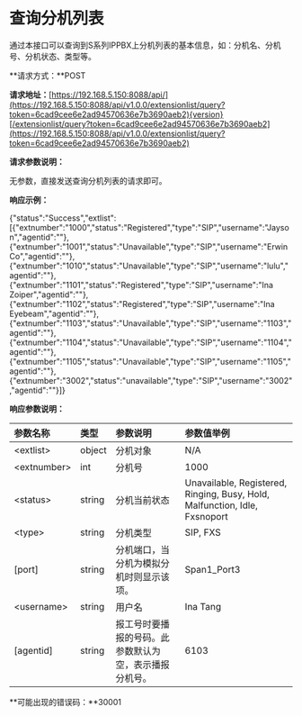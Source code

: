 # 查询分机列表

通过本接口可以查询到S系列IPPBX上分机列表的基本信息，如：分机名、分机号、分机状态、类型等。

**请求方式：**POST

**请求地址：**[https://192.168.5.150:8088/api/](https://192.168.5.150:8088/api/v1.0.0/extensionlist/query?token=6cad9cee6e2ad94570636e7b3690aeb2){version}[/extensionlist/query?token=6cad9cee6e2ad94570636e7b3690aeb2](https://192.168.5.150:8088/api/v1.0.0/extensionlist/query?token=6cad9cee6e2ad94570636e7b3690aeb2)

**请求参数说明：**

无参数，直接发送查询分机列表的请求即可。

**响应示例：**

{"status":"Success","extlist":\[{"extnumber":"1000","status":"Registered","type":"SIP","username":"Jayson","agentid":""},{"extnumber":"1001","status":"Unavailable","type":"SIP","username":"Erwin Co","agentid":""},{"extnumber":"1010","status":"Unavailable","type":"SIP","username":"lulu","agentid":""},{"extnumber":"1101","status":"Registered","type":"SIP","username":"Ina Zoiper","agentid":""},{"extnumber":"1102","status":"Registered","type":"SIP","username":"Ina Eyebeam","agentid":""},{"extnumber":"1103","status":"Unavailable","type":"SIP","username":"1103","agentid":""},{"extnumber":"1104","status":"Unavailable","type":"SIP","username":"1104","agentid":""},{"extnumber":"1105","status":"Unavailable","type":"SIP","username":"1105","agentid":""},{"extnumber":"3002","status":"unavailable","type":"SIP","username":"3002","agentid":""}\]}

**响应参数说明：**

| 参数名称 | 类型 | 参数说明 | 参数值举例 |
| :--- | :--- | :--- | :--- |
| &lt;extlist&gt; | object | 分机对象 | N/A |
| &lt;extnumber&gt; | int | 分机号 | 1000 |
| &lt;status&gt; | string | 分机当前状态 | Unavailable, Registered, Ringing, Busy, Hold, Malfunction, Idle, Fxsnoport |
| &lt;type&gt; | string | 分机类型 | SIP, FXS |
| \[port\] | string | 分机端口，当分机为模拟分机时则显示该项。 | Span1\_Port3 |
| &lt;username&gt; | string | 用户名 | Ina Tang |
| \[agentid\] | string | 报工号时要播报的号码。此参数默认为空，表示播报分机号。 | 6103 |

**可能出现的错误码：**30001

